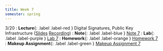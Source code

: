 ```yaml
---
title: Week 7
semester: spring
---
```


3/20
: **Lecture**{: .label .label-red } Digital Signatures, Public Key Infrastructure ([Slides](https://docs.google.com/presentation/d/1nJc3gPDZQoyA0yBAvwMjEUSfofhLGYD5hOluKnQ3ZBw/edit?usp=sharing) [Recording](https://drive.google.com/file/d/1PVfzWW8Pi1A83E0C_uvcYkjV3vORfHbY/view?usp=share_link))
: **Note**{: .label .label-blue } [Note 7](https://codebreakingatcal.org/assets/notes/note7.pdf)
: **Lab**{: .label .label-purple } [Lab 7](https://datahub.berkeley.edu/hub/user-redirect/git-pull?repo=https%3A%2F%2Fgithub.com%2FCodebreakingAtCal%2FCodebreakingLabs&urlpath=tree%2FCodebreakingLabs%2FLab7%2Flab07.ipynb&branch=master)
: **Homework**{: .label .label-orange } [Homework 7](https://codebreakingatcal.org/assets/homework/hw7.pdf)
: **Makeup Assignment**{: .label .label-green } [Makeup Assignment 7](https://codebreakingatcal.org/assets/makeup/makeup7.pdf)
